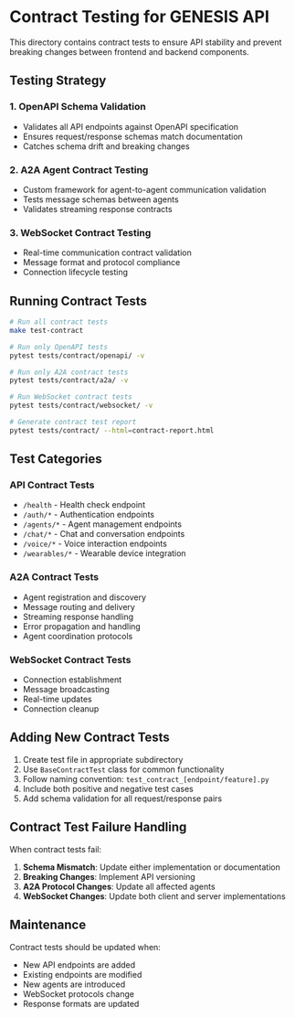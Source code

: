 # Contract Testing for GENESIS API

This directory contains contract tests to ensure API stability and prevent breaking changes between frontend and backend components.

## Testing Strategy

### 1. OpenAPI Schema Validation

- Validates all API endpoints against OpenAPI specification
- Ensures request/response schemas match documentation
- Catches schema drift and breaking changes

### 2. A2A Agent Contract Testing

- Custom framework for agent-to-agent communication validation
- Tests message schemas between agents
- Validates streaming response contracts

### 3. WebSocket Contract Testing

- Real-time communication contract validation
- Message format and protocol compliance
- Connection lifecycle testing

## Running Contract Tests

```bash
# Run all contract tests
make test-contract

# Run only OpenAPI tests
pytest tests/contract/openapi/ -v

# Run only A2A contract tests
pytest tests/contract/a2a/ -v

# Run WebSocket contract tests
pytest tests/contract/websocket/ -v

# Generate contract test report
pytest tests/contract/ --html=contract-report.html
```

## Test Categories

### API Contract Tests

- `/health` - Health check endpoint
- `/auth/*` - Authentication endpoints
- `/agents/*` - Agent management endpoints
- `/chat/*` - Chat and conversation endpoints
- `/voice/*` - Voice interaction endpoints
- `/wearables/*` - Wearable device integration

### A2A Contract Tests

- Agent registration and discovery
- Message routing and delivery
- Streaming response handling
- Error propagation and handling
- Agent coordination protocols

### WebSocket Contract Tests

- Connection establishment
- Message broadcasting
- Real-time updates
- Connection cleanup

## Adding New Contract Tests

1. Create test file in appropriate subdirectory
2. Use `BaseContractTest` class for common functionality
3. Follow naming convention: `test_contract_[endpoint/feature].py`
4. Include both positive and negative test cases
5. Add schema validation for all request/response pairs

## Contract Test Failure Handling

When contract tests fail:

1. **Schema Mismatch**: Update either implementation or documentation
2. **Breaking Changes**: Implement API versioning
3. **A2A Protocol Changes**: Update all affected agents
4. **WebSocket Changes**: Update both client and server implementations

## Maintenance

Contract tests should be updated when:

- New API endpoints are added
- Existing endpoints are modified
- New agents are introduced
- WebSocket protocols change
- Response formats are updated
